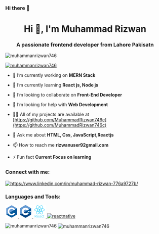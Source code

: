 ### Hi there 👋
<h1 align="center">Hi 👋, I'm Muhammad Rizwan</h1>
<h3 align="center">A passionate frontend developer from Lahore Pakisatn</h3>

<p align="left"> <img src="https://komarev.com/ghpvc/?username=muhammanrizwan746&label=Profile%20views&color=0e75b6&style=flat" alt="muhammanrizwan746" /> </p>

<p align="left"> <a href="https://github.com/ryo-ma/github-profile-trophy"><img src="https://github-profile-trophy.vercel.app/?username=muhammanrizwan746" alt="muhammanrizwan746" /></a> </p>

- 🔭 I’m currently working on **MERN Stack**

- 🌱 I’m currently learning **React js, Node js**

- 👯 I’m looking to collaborate on **Front-End Developer**

- 🤝 I’m looking for help with **Web Development**

- 👨‍💻 All of my projects are available at [https://github.com/MuhammadRizwan746c](https://github.com/MuhammadRizwan746c)

- 💬 Ask me about **HTML, Css, JavaScript,Reactjs**

- 📫 How to reach me **rizwanuser92gmail.com**

- ⚡ Fun fact **Current Focus on learning**

<h3 align="left">Connect with me:</h3>
<p align="left">
<a href="https://linkedin.com/in/https://www.linkedin.com/in/muhammad-rizwan-776a9727b/" target="blank"><img align="center" src="https://raw.githubusercontent.com/rahuldkjain/github-profile-readme-generator/master/src/images/icons/Social/linked-in-alt.svg" alt="https://www.linkedin.com/in/muhammad-rizwan-776a9727b/" height="30" width="40" /></a>
</p>

<h3 align="left">Languages and Tools:</h3>
<p align="left"> <a href="https://www.cprogramming.com/" target="_blank" rel="noreferrer"> <img src="https://raw.githubusercontent.com/devicons/devicon/master/icons/c/c-original.svg" alt="c" width="40" height="40"/> </a> <a href="https://www.w3schools.com/cpp/" target="_blank" rel="noreferrer"> <img src="https://raw.githubusercontent.com/devicons/devicon/master/icons/cplusplus/cplusplus-original.svg" alt="cplusplus" width="40" height="40"/> </a> <a href="https://reactjs.org/" target="_blank" rel="noreferrer"> <img src="https://raw.githubusercontent.com/devicons/devicon/master/icons/react/react-original-wordmark.svg" alt="react" width="40" height="40"/> </a> <a href="https://reactnative.dev/" target="_blank" rel="noreferrer"> <img src="https://reactnative.dev/img/header_logo.svg" alt="reactnative" width="40" height="40"/> </a> </p>

<p><img align="left" src="https://github-readme-stats.vercel.app/api/top-langs?username=muhammanrizwan746&show_icons=true&locale=en&layout=compact" alt="muhammanrizwan746" /></p>

<p>&nbsp;<img align="center" src="https://github-readme-stats.vercel.app/api?username=muhammanrizwan746&show_icons=true&locale=en" alt="muhammanrizwan746" /></p>
